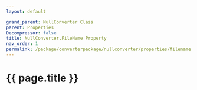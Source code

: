 ```yaml
---
layout: default

grand_parent: NullConverter Class
parent: Properties
Decompressor: false
title: NullConverter.FileName Property
nav_order: 1
permalink: /package/converterpackage/nullconverter/properties/filename
---
```

# {{ page.title }}